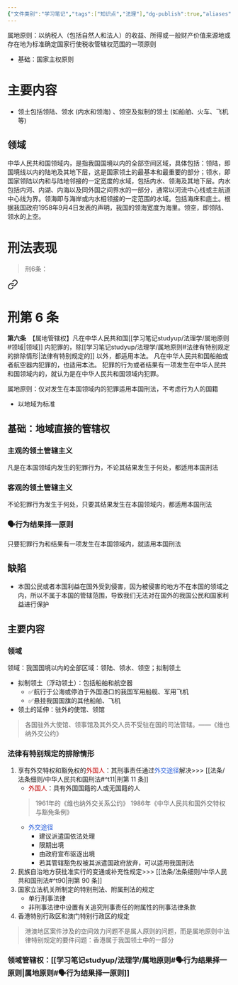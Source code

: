 ```yaml
---
{"文件类别":"学习笔记","tags":["知识点","法理"],"dg-publish":true,"aliases":["属地主义","地域管辖原则"],"permalink":"/学习笔记studyup/法理学/属地原则/","dgPassFrontmatter":true,"created":"2024-10-25T14:57:10.834+08:00","updated":"2024-10-30T15:59:36.253+08:00"}
---
```


属地原则：以纳税人（包括自然人和法人）的收益、所得或一般财产价值来源地或存在地为标准确定国家行使税收管辖权范围的一项原则
- 基础：国家主权原则
# 主要内容
- 领土包括领陆、领水 (内水和领海) 、领空及拟制的领土 (如船舶、火车、飞机等)
## 领域
中华人民共和国领域内，是指我国国境以内的全部空间区域，具体包括：领陆，即国境线以内的陆地及其地下层，这是国家领土的最基本和最重要的部分；领水，即国家领陆以内和与陆地邻接的一定宽度的水域，包括内水、领海及其地下层。内水包括内河、内湖、内海以及同外国之间界水的一部分，通常以河流中心线或主航道中心线为界。领海即与海岸或内水相领接的一定范围的水域。包括海床和底土。根据我国政府1958年9月4日发表的声明，我国的领海宽度为海里。领空，即领陆、领水的上空。

# 刑法表现
>刑6条：
<div class="transclusion internal-embed is-loaded"><a class="markdown-embed-link" href="////#t6" aria-label="Open link"><svg xmlns="http://www.w3.org/2000/svg" width="24" height="24" viewBox="0 0 24 24" fill="none" stroke="currentColor" stroke-width="2" stroke-linecap="round" stroke-linejoin="round" class="svg-icon lucide-link"><path d="M10 13a5 5 0 0 0 7.54.54l3-3a5 5 0 0 0-7.07-7.07l-1.72 1.71"></path><path d="M14 11a5 5 0 0 0-7.54-.54l-3 3a5 5 0 0 0 7.07 7.07l1.71-1.71"></path></svg></a><div class="markdown-embed">

<div class="markdown-embed-title">

# 刑第 6 条

</div>


**第六条**　【属地管辖权】凡在中华人民共和国[[学习笔记studyup/法理学/属地原则#领域\|领域]] 内犯罪的，除[[学习笔记studyup/法理学/属地原则#法律有特别规定的排除情形\|法律有特别规定的]] 以外，都适用本法。
凡在中华人民共和国船舶或者航空器内犯罪的，也适用本法。
犯罪的行为或者结果有一项发生在中华人民共和国领域内的，就认为是在中华人民共和国领域内犯罪。 

</div></div>


属地原则：仅对发生在本国领域内的犯罪适用本国刑法，不考虑行为人的国籍
- 以地域为标准
## 基础：地域直接的管辖权
### 主观的领土管辖主义
凡是在本国领域内发生的犯罪行为，不论其结果发生于何处，都适用本国刑法
### 客观的领土管辖主义
不论犯罪行为发生于何处，只要其结果发生在本国领域内，都适用本国刑法
### 🗣️行为结果择一原则
只要犯罪行为和结果有一项发生在本国领域内，就适用本国刑法
## 缺陷
- 本国公民或者本国利益在国外受到侵害，因为被侵害的地方不在本国的领域之内，所以不属于本国的管辖范围，导致我们无法对在国外的我国公民和国家利益进行保护
## 主要内容
### 领域
领域：我国国境以内的全部区域：领陆、领水、领空；拟制领土
- 拟制领土（浮动领土）：包括船舶和航空器
	- ✅航行于公海或停泊于外国港口的我国军用船舰、军用飞机
	- ✅悬挂我国国旗的其他船舶、飞机
- 领土的延伸：驻外的使馆、领馆
>各国驻外大使馆、领事馆及其外交人员不受驻在国的司法管辖。——《维也纳外交公约》
### 法律有特别规定的排除情形
1. 享有外交特权和豁免权的<font color="#c00000">外国人</font>：其刑事责任通过<font color="#245bdb">外交途径</font>解决>>> [[法条/法条细则/中华人民共和国刑法#^t11\|刑第 11 条]]
	- <font color="#c00000">外国人</font>：具有外国国籍的人或无国籍的人
	>1961年的《维也纳外交关系公约》
	>1986年《中华人民共和国外交特权与豁免条例》
	- <font color="#245bdb">外交途径</font>
		- 建议派遣国依法处理
		- 限期出境
		- 由政府宣布驱逐出境
		- 若其管辖豁免权被其派遣国政府放弃，可以适用我国刑法
2. 民族自治地方获批准实行的变通或补充性规定>>> [[法条/法条细则/中华人民共和国刑法#^t90\|刑第 90 条]]
3. 国家立法机关所制定的特别刑法、附属刑法的规定
	- 单行刑事法律
	- 非刑事法律中设置有关追究刑事责任的附属性的刑事法律条款
4. 香港特别行政区和澳门特别行政区的规定
>港澳地区案件涉及的空间效力问题不是属人原则的问题，而是属地原则中法律特别规定的要件问题：香港属于我国领土中的一部分
### 领域管辖权：[[学习笔记studyup/法理学/属地原则#🗣️行为结果择一原则\|属地原则#🗣️行为结果择一原则]]